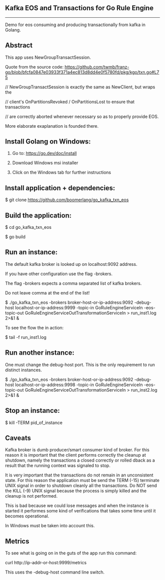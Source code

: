
Kafka EOS and Transactions for Go Rule Engine
----------------------------------
----------------------------------


Demo for eos consuming and producing transactionally from kafka in Golang.


Abstract
--------

This app uses NewGroupTransactSession.

Quote from the source code:
https://github.com/twmb/franz-go/blob/bfcfa0847e03933f371a4ec813d8dd4e0f5780fd/pkg/kgo/txn.go#L75


// NewGroupTransactSession is exactly the same as NewClient, but wraps the

// client's OnPartitionsRevoked / OnPartitionsLost to ensure that transactions

// are correctly aborted whenever necessary so as to properly provide EOS.


More elaborate exaplanation is founded there.


Install Golang on Windows:
-------------------------

1. Go to: https://go.dev/doc/install

2. Download Windows msi installer

3. Click on the Windows tab for further instructions



Install application + dependencies:
------------------------------------------


$ git clone https://github.com/boomerlang/go_kafka_txn_eos


Build the application:
--------------------

$ cd go_kafka_txn_eos


$ go build


Run an instance:
----------------

The default kafka broker is looked up on localhost:9092 address.

If you have other configuration use the flag -brokers.

The flag -brokers expects a comma separated list of kafka brokers. 

Do not leave comma at the end of the list!


$ ./go_kafka_txn_eos -brokers broker-host-or-ip-address:9092 -debug-host localhost-or-ip-address:9999 -topic-in GoRuleEngineServiceIn -eos-topic-out GoRuleEngineServiceOutTransformationServiceIn  > run_inst1.log 2>&1 &


To see the flow the in action:

$ tail -f run_inst1.log


Run another instance:
--------------------

One must change the debug-host port. This is the only requirement to run distinct instances.

$ ./go_kafka_txn_eos -brokers broker-host-or-ip-address:9092 -debug-host localhost-or-ip-address:9998 -topic-in GoRuleEngineServiceIn -eos-topic-out GoRuleEngineServiceOutTransformationServiceIn  > run_inst2.log 2>&1 &


Stop an instance:
-----------------

$ kill -TERM pid_of_instance


Caveats
-------

Kafka broker is dumb producer/smart consumer kind of broker.
For this reason it is important that the client performs correctly
the cleanup at shutdown, namely the transactions a closed correctly or rolled dback as 
a result that the running context was signaled to stop.

It is very important that the transactions do not remain in an unconsistent state.
For this reason the application must be send the TERM (-15) terminate UNIX signal in order to 
shutdown cleanly all the transactions. Do NOT send the KILL (-9) UNIX signal because the process is simply killed
and the cleanup is not performed.

This is bad because we could lose messages and when the instance is started it performes some kind of
verifications that takes some time until it becomes operational.

In Windows must be taken into account this.


Metrics
-------

To see what is going on in the guts of the app run this command:

curl http://ip-addr-or-host:9999/metrics

This uses the -debug-host command line switch.

